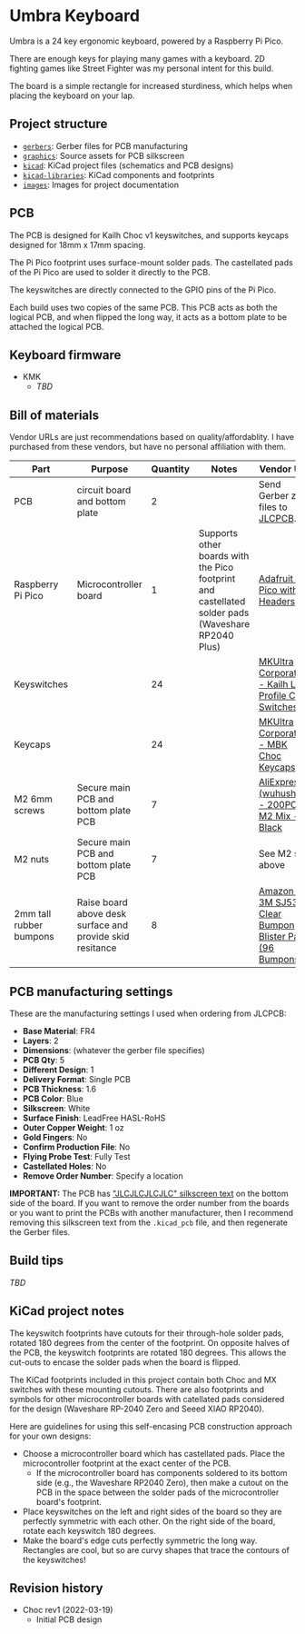 # Umbra Keyboard

Umbra is a 24 key ergonomic keyboard, powered by a Raspberry Pi Pico.

There are enough keys for playing many games with a keyboard. 2D fighting games like Street Fighter was my personal intent for this build.

The board is a simple rectangle for increased sturdiness, which helps when placing the keyboard on your lap.

## Project structure

* [`gerbers`](gerbers): Gerber files for PCB manufacturing
* [`graphics`](graphics): Source assets for PCB silkscreen
* [`kicad`](kicad): KiCad project files (schematics and PCB designs)
* [`kicad-libraries`](kicad-libraries): KiCad components and footprints
* [`images`](images): Images for project documentation

## PCB

The PCB is designed for Kailh Choc v1 keyswitches, and supports keycaps designed for 18mm x 17mm spacing.

The Pi Pico footprint uses surface-mount solder pads. The castellated pads of the Pi Pico are used to solder it directly to the PCB.

The keyswitches are directly connected to the GPIO pins of the Pi Pico.

Each build uses two copies of the same PCB. This PCB acts as both the logical PCB, and when flipped the long way, it acts as a bottom plate to be attached the logical PCB.

## Keyboard firmware

* KMK
    * *TBD*

## Bill of materials

Vendor URLs are just recommendations based on quality/affordablity. I have purchased from these vendors, but have no personal affiliation with them.

Part | Purpose | Quantity | Notes | Vendor URL
---- | ------- | -------- | --------- | ----------
PCB  | circuit board and bottom plate | 2 | | Send Gerber zip files to [JLCPCB](https://jlcpcb.com/).
Raspberry Pi Pico | Microcontroller board | 1 | Supports other boards with the Pico footprint and castellated solder pads (Waveshare RP2040 Plus) | [Adafruit - Pico without Headers](https://www.adafruit.com/product/4864)
Keyswitches |  | 24 |  | [MKUltra Corporation - Kailh Low Profile Choc Switches](https://mkultra.click/choc-switches)
Keycaps |  | 24 | | [MKUltra Corporation - MBK Choc Keycaps](https://mkultra.click/mbk-choc-keycaps)
M2 6mm screws | Secure main PCB and bottom plate PCB | 7 | | [AliExpress (wuhushiyu) - 200PCS-M2 Mix - Black](https://www.aliexpress.com/item/32862529967.html)
M2 nuts | Secure main PCB and bottom plate PCB | 7 | | See M2 set above
2mm tall rubber bumpons | Raise board above desk surface and provide skid resitance | 8 | | [Amazon - 3M SJ5302 Clear Bumpon Blister Pack (96 Bumpons)](https://www.amazon.com/SJ5302-Clear-Bumpon-Blister-Bumpons/dp/B01ACPT2LU)

## PCB manufacturing settings

These are the manufacturing settings I used when ordering from JLCPCB:

* **Base Material**: FR4
* **Layers**: 2
* **Dimensions**: (whatever the gerber file specifies)
* **PCB Qty**: 5
* **Different Design**: 1
* **Delivery Format**: Single PCB
* **PCB Thickness**: 1.6
* **PCB Color**: Blue
* **Silkscreen**: White
* **Surface Finish**: LeadFree HASL-RoHS
* **Outer Copper Weight**: 1 oz
* **Gold Fingers**: No
* **Confirm Production File**: No
* **Flying Probe Test**: Fully Test
* **Castellated Holes**: No
* **Remove Order Number**: Specify a location

**IMPORTANT:** The PCB has ["JLCJLCJLCJLC" silkscreen text](https://support.jlcpcb.com/article/28-how-to-remove-order-number-from-your-pcb) on the bottom side of the board. If you want to remove the order number from the boards or you want to print the PCBs with another manufacturer, then I recommend removing this silkscreen text from the `.kicad_pcb` file, and then regenerate the Gerber files.

## Build tips

*TBD*

## KiCad project notes

The keyswitch footprints have cutouts for their through-hole solder pads, rotated 180 degrees from the center of the footprint. On opposite halves of the PCB, the keyswitch footprints are rotated 180 degrees. This allows the cut-outs to encase the solder pads when the board is flipped.

The KiCad footprints included in this project contain both Choc and MX switches with these mounting cutouts. There are also footprints and symbols for other microcontroller boards with catellated pads considered for the design (Waveshare RP-2040 Zero and Seeed XIAO RP2040).

Here are guidelines for using this self-encasing PCB construction approach for your own designs:

* Choose a microcontroller board which has castellated pads. Place the microcontroller footprint at the exact center of the PCB.
    * If the microcontroller board has components soldered to its bottom side (e.g., the Waveshare RP2040 Zero), then make a cutout on the PCB in the space between the solder pads of the microcontroller board's footprint.
* Place keyswitches on the left and right sides of the board so they are perfectly symmetric with each other. On the right side of the board, rotate each keyswitch 180 degrees.
* Make the board's edge cuts perfectly symmetric the long way. Rectangles are cool, but so are curvy shapes that trace the contours of the keyswitches!

## Revision history

* Choc rev1 (2022-03-19)
    * Initial PCB design